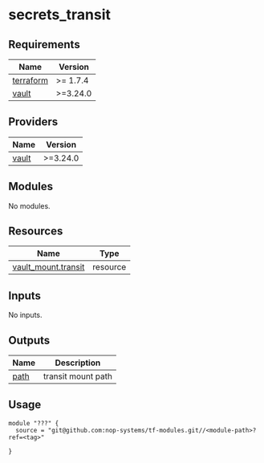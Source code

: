 # secrets_transit

<!-- BEGIN_TF_DOCS -->
## Requirements

| Name | Version |
|------|---------|
| <a name="requirement_terraform"></a> [terraform](#requirement\_terraform) | >= 1.7.4 |
| <a name="requirement_vault"></a> [vault](#requirement\_vault) | >=3.24.0 |

## Providers

| Name | Version |
|------|---------|
| <a name="provider_vault"></a> [vault](#provider\_vault) | >=3.24.0 |

## Modules

No modules.

## Resources

| Name | Type |
|------|------|
| [vault_mount.transit](https://registry.terraform.io/providers/hashicorp/vault/latest/docs/resources/mount) | resource |

## Inputs

No inputs.

## Outputs

| Name | Description |
|------|-------------|
| <a name="output_path"></a> [path](#output\_path) | transit mount path |

## Usage

```hcl
module "???" {
  source = "git@github.com:nop-systems/tf-modules.git//<module-path>?ref=<tag>"
  
}
```
<!-- END_TF_DOCS -->
